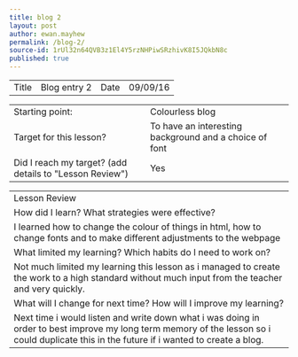 ```yaml
---
title: blog 2
layout: post
author: ewan.mayhew
permalink: /blog-2/
source-id: 1rUl32n64QVB3z1El4Y5rzNHPiwSRzhivK8I5JQkbN8c
published: true
---
```

<table style="width:100%">
  <tr>
    <td>Title</td>
    <td>Blog entry 2</td>
    <td>Date</td>
    <td>09/09/16</td>
  </tr>
</table>


<table>
  <tr>
    <td>Starting point:</td>
    <td>Colourless blog </td>
  </tr>
  <tr>
    <td>Target for this lesson?</td>
    <td>To have an interesting background and a choice of font</td>
  </tr>
  <tr>
    <td>Did I reach my target? 
(add details to "Lesson Review")</td>
    <td>Yes</td>
  </tr>
</table>


<table>
  <tr>
    <td>Lesson Review</td>
  </tr>
  <tr>
    <td>How did I learn? What strategies were effective? </td>
  </tr>
  <tr>
    <td>I learned how to change the colour of things in html, how to change fonts and to make different adjustments to the webpage</td>
  </tr>
  <tr>
    <td>What limited my learning? Which habits do I need to work on? </td>
  </tr>
  <tr>
    <td>Not much limited my learning this lesson as i managed to create the work to a high standard without much input from the teacher and very quickly.</td>
  </tr>
  <tr>
    <td>What will I change for next time? How will I improve my learning?</td>
  </tr>
  <tr>
    <td>Next time i would listen and write down what i was doing in order to best improve my long term memory of the lesson so i could duplicate this in the future if i wanted to create a blog.</td>
  </tr>
</table>

<table style="width:100%">
